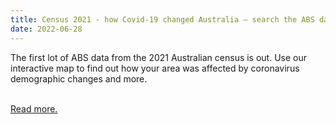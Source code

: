 ```yaml
---
title: Census 2021 - how Covid-19 changed Australia – search the ABS data for your town or suburb
date: 2022-06-28
---
```

<p>The first lot of ABS data from the 2021 Australian census is out. Use our interactive map to find out how your area was affected by coronavirus demographic changes and more.</p><br>
<a href='https://www.theguardian.com/australia-news/ng-interactive/2022/jun/28/census-2021-australia-abs-data-results-online-australian-bureau-of-statistics-date-covid-19-coronavirus-suburb-town-city-demographics-map-interactive'>Read more.</a>
